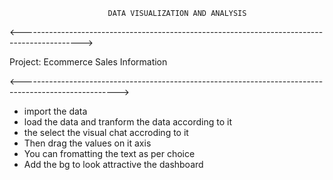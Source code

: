                           DATA VISUALIZATION AND ANALYSIS 
<--------------------------------------------------------------------------------------------->

Project: Ecommerce Sales Information

<------------------------------------------------------------------------------------------------------>
* import the data
* load the data and tranform the data according to it
* the select the visual chat accroding to it
* Then drag the values on it axis
* You can fromatting the text as per choice
* Add the bg to look attractive the dashboard
  
